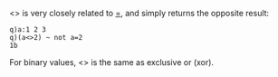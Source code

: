 &lt;&gt; is very closely related to [=](Reference/EqualsSymbol "wikilink"), and simply returns the opposite result:

    q)a:1 2 3
    q)(a<>2) ~ not a=2
    1b

For binary values, &lt;&gt; is the same as exclusive or (xor).
